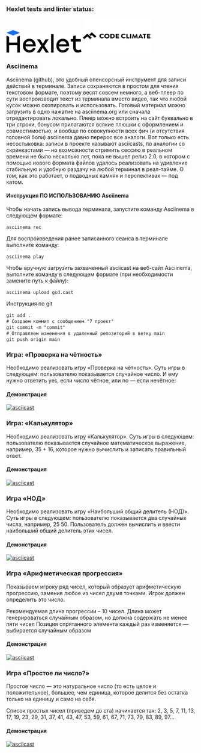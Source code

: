 ### Hexlet tests and linter status:

<img src="hexlet.png " width="200" height="60">

<img src="Code_Climate_Logo.png " width="180" height="90">

###  Asciinema
Asciinema (github), это удобный опенсорсный инструмент для записи действий в терминале. Записи сохраняются в простом для чтения текстовом формате, поэтому весят совсем немного, а веб-плеер по сути воспроизводит текст из терминала вместо видео, так что любой кусок можно скопировать и использовать. Готовый материал можно загрузить в одно нажатие на asciinema.org или сначала отредактировать локально. Плеер можно встроить на сайт буквально в три строки, бонусом прилагаются всякие плюшки с оформлением и совместимостью, и вообще по совокупности всех фич (и отсутствия головной боли) asciinema давно перерос все аналоги. Вот только есть несостыковка: записи в проекте называют asciicasts, по аналогии со скринкастами — но возможности стримить сессию в реальном времени не было несколько лет, пока не вышел релиз 2.0, в котором с помощью нового формата файлов удалось реализовать на удивление стабильную и удобную раздачу на любой терминал в реал-тайме. О том, как это работает, о подводных камнях и перспективах — под катом.

#### Инструкция ПО ИСПОЛЬЗОВАНИЮ Asciinema

Чтобы начать запись вывода терминала, запустите команду Asciinema в следующем формате:
```
asciinema rec
```
Для воспроизведения ранее записанного сеанса в терминале выполните команду:
```
asciinema play
```

Чтобы вручную загрузить захваченный asciicast на веб-сайт Asciinema, выполните команду в следующем формате (при необходимости замените путь к файлу):
```
asciinema upload gsd.cast
```

Инструкция по git
```
git add . 
# Создаем коммит с сообщением "7 проект"
git commit -m "commit"
# Отправляем изменения в удаленный репозиторий в ветку main
git push origin main
```

### Игра: «Проверка на чётность»
Необходимо реализовать игру «Проверка на чётность». Суть игры в следующем: пользователю показывается случайное число. И ему нужно ответить yes, если число чётное, или no — если нечётное:
#### Демонстрация
[![asciicast](https://asciinema.org/a/HPpUKSEpccQ6gLDkHLtgBFL5X.png)](https://asciinema.org/a/HPpUKSEpccQ6gLDkHLtgBFL5X)



### Игра: «Калькулятор»

Необходимо реализовать игру «Калькулятор». Суть игры в следующем: пользователю показывается случайное математическое выражение, например, 35 + 16, которое нужно вычислить и записать правильный ответ.

#### Демонстрация
[![asciicast](https://asciinema.org/a/HPpUKSEpccQ6gLDkHLtgBFL5X.png)](https://asciinema.org/a/R34hpQ1Zsf1Pd2l1O7f74gdYM)

### Игра «НОД»
Необходимо реализовать игру «Наибольший общий делитель (НОД)». Суть игры в следующем: пользователю показывается два случайных числа, например, 25 50. Пользователь должен вычислить и ввести наибольший общий делитель этих чисел.

#### Демонстрация
[![asciicast](https://asciinema.org/a/HPpUKSEpccQ6gLDkHLtgBFL5X.png)](https://asciinema.org/a/FdVJvu3RGY7n8CeBh7SF9Rbj8)


### Игра «Арифметическая прогрессия»
Показываем игроку ряд чисел, который образует арифметическую прогрессию, заменив любое из чисел двумя точками. Игрок должен определить это число.

Рекомендуемая длина прогрессии – 10 чисел. Длина может генерироваться случайным образом, но должна содержать не менее пяти чисел
Позиция спрятанного элемента каждый раз изменяется — выбирается случайным образом

#### Демонстрация
[![asciicast](https://asciinema.org/a/HPpUKSEpccQ6gLDkHLtgBFL5X.png)](https://asciinema.org/a/htMWSTdf4G2yiZHzDe3lxEg5i)

### Игра «Простое ли число?»
Простое число — это натуральное число (то есть целое и положительное), большее, чем единица, которое делится без остатка только на единицу и само на себя.

Список простых чисел (приведем до ста) начинается так: 2, 3, 5, 7, 11, 13, 17, 19, 23, 29, 31, 37, 41, 43, 47, 53, 59, 61, 67, 71, 73, 79, 83, 89, 97…
#### Демонстрация
[![asciicast](https://asciinema.org/a/HPpUKSEpccQ6gLDkHLtgBFL5X.png)](https://asciinema.org/a/MpFeOSONJkAS7DmhL0m2w9Hkc)